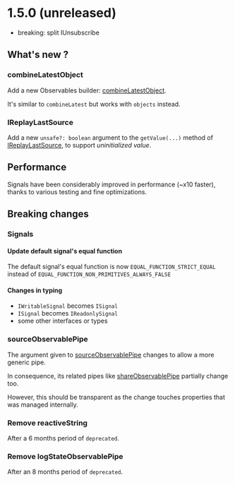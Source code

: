 # 1.5.0 (unreleased)

- breaking: split IUnsubscribe

## What's new ?

### combineLatestObject

Add a new Observables builder: [combineLatestObject](/docs/reference/combine-latest/#combinelatestobject).

It's similar to `combineLatest` but works with `objects` instead.

### IReplayLastSource

Add a new `unsafe?: boolean` argument to the `getValue(...)` method of [IReplayLastSource](/docs/reference/replay-last-source/), to support *uninitialized value*.


## Performance

Signals have been considerably improved in performance (~x10 faster), thanks to various testing and fine optimizations. 

## Breaking changes

### Signals

#### Update default signal's equal function

The default signal's equal function is now `EQUAL_FUNCTION_STRICT_EQUAL` instead of `EQUAL_FUNCTION_NON_PRIMITIVES_ALWAYS_FALSE`

#### Changes in typing

- `IWritableSignal` becomes `ISignal`
- `ISignal` becomes `IReadonlySignal`
- some other interfaces or types

### sourceObservablePipe

The argument given to [sourceObservablePipe](/docs/reference/source-observable-pipe/) changes to allow a more generic pipe.

In consequence, its related pipes like [shareObservablePipe](/docs/reference/share-observable-pipe/) partially change too. 

However, this should be transparent as the change touches properties that was managed internally. 

### Remove reactiveString

After a 6 months period of `deprecated`.

### Remove logStateObservablePipe

After an 8 months period of `deprecated`.
